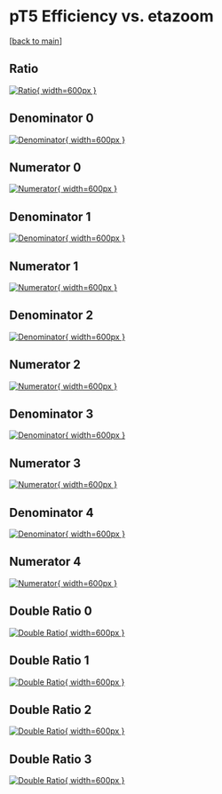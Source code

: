 # pT5 Efficiency vs. etazoom

[[back to main](./)]



## Ratio

[![Ratio](../mtv/var/pT5_vtr_0_1_eff_etazoom.png){ width=600px }](../mtv/var/pT5_vtr_0_1_eff_etazoom.pdf)

## Denominator 0

[![Denominator](../mtv/den/pT5_vtr_0_1_eff_etazoom_den0.png){ width=600px }](../mtv/den/pT5_vtr_0_1_eff_etazoom_den0.pdf)

## Numerator 0

[![Numerator](../mtv/num/pT5_vtr_0_1_eff_etazoom_num0.png){ width=600px }](../mtv/num/pT5_vtr_0_1_eff_etazoom_num0.pdf)

## Denominator 1

[![Denominator](../mtv/den/pT5_vtr_0_1_eff_etazoom_den1.png){ width=600px }](../mtv/den/pT5_vtr_0_1_eff_etazoom_den1.pdf)

## Numerator 1

[![Numerator](../mtv/num/pT5_vtr_0_1_eff_etazoom_num1.png){ width=600px }](../mtv/num/pT5_vtr_0_1_eff_etazoom_num1.pdf)

## Denominator 2

[![Denominator](../mtv/den/pT5_vtr_0_1_eff_etazoom_den2.png){ width=600px }](../mtv/den/pT5_vtr_0_1_eff_etazoom_den2.pdf)

## Numerator 2

[![Numerator](../mtv/num/pT5_vtr_0_1_eff_etazoom_num2.png){ width=600px }](../mtv/num/pT5_vtr_0_1_eff_etazoom_num2.pdf)

## Denominator 3

[![Denominator](../mtv/den/pT5_vtr_0_1_eff_etazoom_den3.png){ width=600px }](../mtv/den/pT5_vtr_0_1_eff_etazoom_den3.pdf)

## Numerator 3

[![Numerator](../mtv/num/pT5_vtr_0_1_eff_etazoom_num3.png){ width=600px }](../mtv/num/pT5_vtr_0_1_eff_etazoom_num3.pdf)

## Denominator 4

[![Denominator](../mtv/den/pT5_vtr_0_1_eff_etazoom_den4.png){ width=600px }](../mtv/den/pT5_vtr_0_1_eff_etazoom_den4.pdf)

## Numerator 4

[![Numerator](../mtv/num/pT5_vtr_0_1_eff_etazoom_num4.png){ width=600px }](../mtv/num/pT5_vtr_0_1_eff_etazoom_num4.pdf)

## Double Ratio 0

[![Double Ratio](../mtv/ratio/pT5_vtr_0_1_eff_etazoom_ratio0.png){ width=600px }](../mtv/ratio/pT5_vtr_0_1_eff_etazoom_ratio0.pdf)

## Double Ratio 1

[![Double Ratio](../mtv/ratio/pT5_vtr_0_1_eff_etazoom_ratio1.png){ width=600px }](../mtv/ratio/pT5_vtr_0_1_eff_etazoom_ratio1.pdf)

## Double Ratio 2

[![Double Ratio](../mtv/ratio/pT5_vtr_0_1_eff_etazoom_ratio2.png){ width=600px }](../mtv/ratio/pT5_vtr_0_1_eff_etazoom_ratio2.pdf)

## Double Ratio 3

[![Double Ratio](../mtv/ratio/pT5_vtr_0_1_eff_etazoom_ratio3.png){ width=600px }](../mtv/ratio/pT5_vtr_0_1_eff_etazoom_ratio3.pdf)

